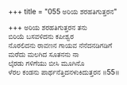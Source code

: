 +++
title = "055 ಅರಿಯ ಶರಹತಿಗುತ್ತರನ"

+++
ಅರಿಯ ಶರಹತಿಗುತ್ತರನ ತನು  
ಬಿರಿಯೆ ಬಸವಳಿದನು ಕಪೀಶ್ವರ  
ನೊರಲಿದನು ರಾವಣನ ಗಾಯವ ನೆನೆದನಡಿಗಡಿಗೆ  
ಮರೆದು ಮಲಗಿದ ಸೂತನನು ನಾ  
ಲ್ಕೆರಡು ಗಳಿಗೆಯು ಬೀಸಿ ಮೂಗಿನೊ  
ಳೆರಲ ಕಂಡನು ಪಾರ್ಥನೆತ್ತಿದನಳುಕಿದುತ್ತರನ      ॥55॥
